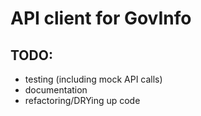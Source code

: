 # API client for GovInfo

## TODO:
- testing (including mock API calls)
- documentation
- refactoring/DRYing up code

